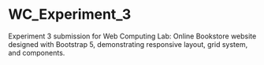 # WC_Experiment_3
Experiment 3 submission for Web Computing Lab: Online Bookstore website designed with Bootstrap 5, demonstrating responsive layout, grid system, and components.
